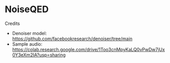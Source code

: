 # NoiseQED
Credits
- Denoiser model: https://github.com/facebookresearch/denoiser/tree/main
- Sample audio: https://colab.research.google.com/drive/1Too3cnMpyKaLQ0vPwDw7jUx0Y3eXm2IA?usp=sharing
